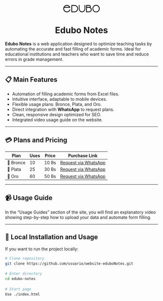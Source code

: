 <div align="center">
  <img alt="Edubo Notes Logo" src="./assets/img/edubo.png" width="120" />
</div>

<h1 align="center">
  Edubo Notes
</h1>

**Edubo Notes** is a web application designed to optimize teaching tasks by automating the accurate and fast filling of academic forms. Ideal for educational institutions and teachers who want to save time and reduce errors in grade management.

---

## 📋 Main Features

- Automation of filling academic forms from Excel files.
- Intuitive interface, adaptable to mobile devices.
- Flexible usage plans: Bronce, Plata, and Oro.
- Direct integration with **WhatsApp** to request plans.
- Clean, responsive design optimized for SEO.
- Integrated video usage guide on the website.

---

## 💳 Plans and Pricing

| Plan      | Uses | Price | Purchase Link |
|-----------|------|-------|---------------|
| 🥉 Bronce | 10   | 10 Bs | [Request via WhatsApp](https://wa.me/59176440094?text=Hola%2C%20quiero%20adquirir%20el%20Plan%20Bronce%20de%2010%20usos) |
| 🥈 Plata | 25   | 30 Bs | [Request via WhatsApp](https://wa.me/59176440094?text=Hola%2C%20quiero%20adquirir%20el%20Plan%20Plata%20de%2025%20usos) |
| 🥇 Oro   | 60   | 50 Bs | [Request via WhatsApp](https://wa.me/59176440094?text=Hola%2C%20quiero%20adquirir%20el%20Plan%20Oro%20de%2060%20usos) |

---

## 📹 Usage Guide

In the “Usage Guides” section of the site, you will find an explanatory video showing step-by-step how to upload your data and automate form filling.

---

## 🚀 Local Installation and Usage

If you want to run the project locally:

```bash
# Clone repository
git clone https://github.com/usuario/website-eduboNotes.git

# Enter directory
cd edubo-notes

# Start page
Use ./index.html
